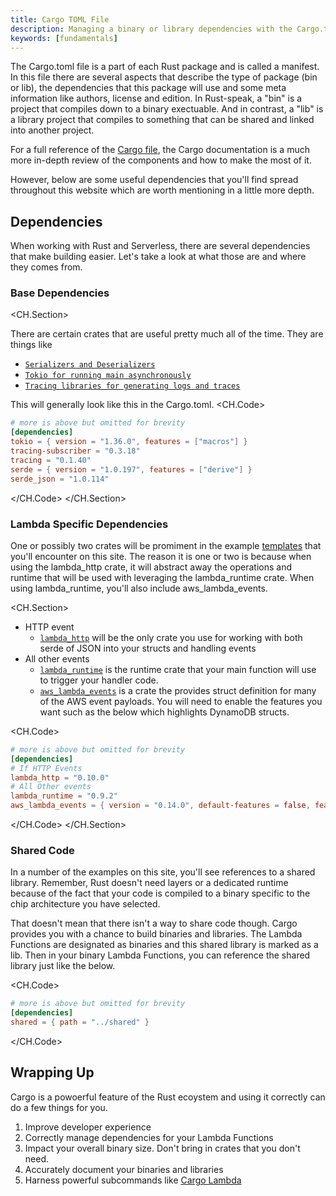 ```yaml
---
title: Cargo TOML File
description: Managing a binary or library dependencies with the Cargo.toml file
keywords: [fundamentals]
---
```


The Cargo.toml file is a part of each Rust package and is called a manifest.  In this file there are several aspects that describe the type of package (bin or lib), the dependencies that this package will use and some meta information like authors, license and edition.  In Rust-speak, a "bin" is a project that compiles down to a binary exectuable. And in contrast, a "lib" is a library project that compiles to something that can be shared and linked into another project.

For a full reference of the [Cargo file](https://doc.rust-lang.org/cargo/reference/index.html), the Cargo documentation is a much more in-depth review of the components and how to make the most of it.

However, below are some useful dependencies that you'll find spread throughout this website which are worth mentioning in a little more depth.

## Dependencies

When working with Rust and Serverless, there are several dependencies that make building easier.  Let's take a look at what those are and where they comes from.

### Base Dependencies
<CH.Section>

There are certain crates that are useful pretty much all of the time.  They are things like 

-   [`Serializers and Deserializers`](focus://6:7)
-   [`Tokio for running main asynchronously`](focus://3)
-   [`Tracing libraries for generating logs and traces`](focus://4:5)

This will generally look like this in the Cargo.toml.
<CH.Code>
```toml Cargo.toml
# more is above but omitted for brevity
[dependencies]
tokio = { version = "1.36.0", features = ["macros"] }
tracing-subscriber = "0.3.18"
tracing = "0.1.40"
serde = { version = "1.0.197", features = ["derive"] }
serde_json = "1.0.114"
```
</CH.Code>
</CH.Section>

### Lambda Specific Dependencies

One or possibly two crates will be promiment in the example [templates](https://github.com/ServerlessDevelopers/serverless-rust/tree/main/templates/patterns) that you'll encounter on this site.  The reason it is one or two is because when using the lambda_http crate, it will abstract away the operations and runtime that will be used with leveraging the lambda_runtime crate.  When using lambda_runtime, you'll also include aws_lambda_events.

<CH.Section>
- HTTP event
    -   [`lambda_http`](focus://4) will be the only crate you use for working with both serde of JSON into your structs and handling events
- All other events
    -   [`lambda_runtime`](focus://6) is the runtime crate that your main function will use to trigger your handler code.
    -   [`aws_lambda_events`](focus://7) is a crate the provides struct definition for many of the AWS event payloads.  You will need to enable the features you want such as the below which highlights DynamoDB structs.

<CH.Code>

```toml Cargo.toml
# more is above but omitted for brevity
[dependencies]
# If HTTP Events
lambda_http = "0.10.0"
# All Other events
lambda_runtime = "0.9.2"
aws_lambda_events = { version = "0.14.0", default-features = false, features = [ "dynamodb" ] }
```

</CH.Code>
</CH.Section>

### Shared Code

In a number of the examples on this site, you'll see references to a shared library.  Remember, Rust doesn't need layers or a dedicated runtime because of the fact that your code is compiled to a binary specific to the chip architecture you have selected.  

That doesn't mean that there isn't a way to share code though.  Cargo provides you with a chance to build binaries and libraries.  The Lambda Functions are designated as binaries and this shared library is marked as a lib.  Then in your binary Lambda Functions, you can reference the shared library just like the below.

<CH.Code>

```toml Cargo.toml
# more is above but omitted for brevity
[dependencies]
shared = { path = "../shared" }
```

</CH.Code>

## Wrapping Up

Cargo is a powoerful feature of the Rust ecoystem and using it correctly can do a few things for you. 

1.  Improve developer experience
2.  Correctly manage dependencies for your Lambda Functions
3.  Impact your overall binary size.  Don't bring in crates that you don't need.
4.  Accurately document your binaries and libraries
5.  Harness powerful subcommands like [Cargo Lambda](./ci-cd/cargo-lambda.md)

